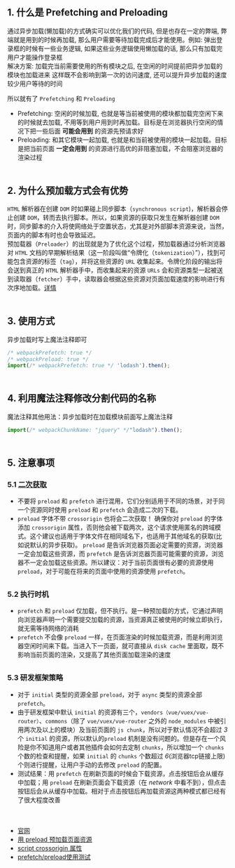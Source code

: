 ## 1. 什么是 Prefetching and Preloading
通过异步加载(懒加载)的方式确实可以优化我们的代码, 但是也存在一定的弊端, 弊端就是用到的时候再加载, 那么用户需要等待加载完成后才能使用。例如: 弹出登录框的时候有一些业务逻辑, 如果这些业务逻辑使用懒加载的话, 那么只有加载完用户才能操作登录框<br>
解决方案:
加载完当前需要使用的所有模块之后, 在空闲的时间提前把异步加载的模块也加载进来
这样既不会影响到第一次的访问速度, 还可以提升异步加载的速度较少用户等待的时间<br>

所以就有了 `Prefetching` 和 `Preloading`
- Prefetching: 空闲的时候加载, 也就是等当前被使用的模块都加载完空闲下来的时候就去加载, 不用等到用户用到时再加载。目标是在浏览器执行空闲的情况下把一些后面 **可能会用到** 的资源先预请求好
- Preloading: 和其它模块一起加载, 也就是和当前被使用的模块一起加载。目标是把当前页面 **一定会用到** 的资源进行高优的非阻塞加载，不会阻塞浏览器的渲染过程
<div style="margin-bottom: 50px;"></div>

## 2. 为什么预加载方式会有优势
`HTML` 解析器在创建 `DOM` 时如果碰上同步脚本（`synchronous script`)，解析器会停止创建 `DOM`，转而去执行脚本。所以，如果资源的获取只发生在解析器创建 `DOM` 时，同步脚本的介入将使网络处于空置状态，尤其是对外部脚本资源来说，当然，页面内的脚本有时也会导致延迟。<br>
预加载器（`Preloader`）的出现就是为了优化这个过程，预加载器通过分析浏览器对 `HTML` 文档的早期解析结果（这一阶段叫做“令牌化（`tokenization`）”），找到可能包含资源的标签（`tag`），并将这些资源的 `URL` 收集起来。令牌化阶段的输出将会送到真正的 `HTML` 解析器手中，而收集起来的资源 `URLs` 会和资源类型一起被送到读取器（`fetcher`）手中，读取器会根据这些资源对页面加载速度的影响进行有次序地加载。[详情](https://toutiao.io/posts/318549/app_preview)

<div style="margin-bottom: 50px;"></div>

## 3. 使用方式
异步加载时写上魔法注释即可
```js
/* webpackPrefetch: true */
/* webpackPreload: true */
import(/* webpackPrefetch: true */ 'lodash').then();
```
<div style="margin-bottom: 50px;"></div>


## 4. 利用魔法注释修改分割代码的名称
魔法注释其他用法：异步加载时在加载模块前面写上魔法注释
```js
import(/* webpackChunkName: "jquery" */"lodash").then();
```
<div style="margin-bottom: 50px;"></div>

## 5. 注意事项
### 5.1 [二次获取](https://zhuanlan.zhihu.com/p/48521680)
- 不要将 `preload` 和 `prefetch` 进行混用，它们分别适用于不同的场景，对于同一个资源同时使用 `preload` 和 `prefetch` 会造成二次的下载。
- `preload` 字体不带 `crossorigin` 也将会二次获取！ 确保你对 `preload` 的字体添加 `crossorigin` 属性，否则他会被下载两次，这个请求使用匿名的跨域模式。这个建议也适用于字体文件在相同域名下，也适用于其他域名的获取(比如说默认的异步获取)。
`preload` 是告诉浏览器页面必定需要的资源，浏览器一定会加载这些资源，而 `prefetch` 是告诉浏览器页面可能需要的资源，浏览器不一定会加载这些资源。所以建议：对于当前页面很有必要的资源使用 `preload`，对于可能在将来的页面中使用的资源使用 `prefetch`。
<div style="margin-bottom: 30px;"></div>

### 5.2 执行时机
- `prefetch` 和 `preload` 仅加载，但不执行。是一种预加载的方式，它通过声明向浏览器声明一个需要提交加载的资源，当资源真正被使用的时候立即执行，就无需等待网络的消耗
- `prefetch` 不会像 `preload` 一样，在页面渲染的时候加载资源，而是利用浏览器空闲时间来下载。当进入下一页面，就可直接从 `disk cache` 里面取，既不影响当前页面的渲染，又提高了其他页面加载渲染的速度
<div style="margin-bottom: 30px;"></div>

### 5.3 研发框架策略
- 对于 `initial` 类型的资源全部 `preload`，对于 `async` 类型的资源全部 `prefetch`。
- 由于研发框架中默认 `initial` 的资源有三个，`vendors（vue/vuex/vue-router）`、`commons`（除了 `vue/vuex/vue-router` 之外的 `node_modules` 中被引用两次及以上的模块）及当前页面的 `js chunk`，所以对于默认情况不会超过 *3* 个 `initial` 的资源，所以默认的`preload` 机制是没有问题的。但是存在一个风险是你不知道用户或者其他插件会如何去定制 `chunks`，所以增加一个 `chunks` 个数的检查和提醒，如果 `initial` 的 `chunks` 个数超过 *6*(浏览器tcp链接上限) 个则进行提醒，让用户手动的去修改 `preload` 的配置。
- 测试结果：用 `prefetch` 在刷新页面的时候会下载资源，点击按钮后会从缓存中加载；用 `preload` 在刷新页面会下载资源（在 *network* 中看不到），但点击按钮后会从从缓存中加载。相对于点击按钮后再加载资源这两种模式都已经有了很大程度改善
<div style="margin-bottom: 50px;"></div>


- [官网](https://webpack.js.org/guides/code-splitting/#prefetchingpreloading-modules)
- [用 preload 预加载页面资源](https://juejin.cn/post/6844903562070196237)
- [script crossorigin 属性](https://juejin.cn/post/6969825311361859598)
- [prefetch/preload使用测试](https://km.sankuai.com/page/1088835970)

